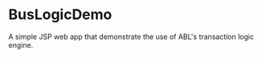 BusLogicDemo
============

A simple JSP web app that demonstrate the use of ABL&#39;s transaction logic engine.